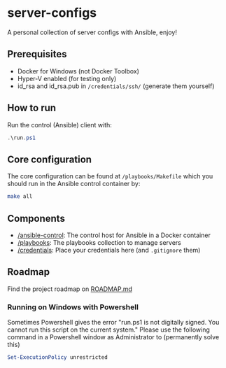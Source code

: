 # server-configs
A personal collection of server configs with Ansible, enjoy!


## Prerequisites
* Docker for Windows (not Docker Toolbox)
* Hyper-V enabled (for testing only)
* id_rsa and id_rsa.pub in ```/credentials/ssh/``` (generate them yourself)

## How to run
Run the control (Ansible) client with:
```powershell
.\run.ps1
```

## Core configuration
The core configuration can be found at ```/playbooks/Makefile``` which you should run in the Ansible control container by:
```bash
make all
```

## Components
* [/ansible-control](/ansible-control): The control host for Ansible in a Docker container
* [/playbooks](/playbooks): The playbooks collection to manage servers
* [/credentials](/credentials): Place your credentials here (and ```.gitignore``` them)

## Roadmap
Find the project roadmap on [ROADMAP.md](ROADMAP.md)

### Running on Windows with Powershell
Sometimes Powershell gives the error "run.ps1 is not digitally signed. You cannot run this script on the current system."
Please use the following command in a Powershell window as Administrator to (permanently solve this)
```powershell
Set-ExecutionPolicy unrestricted
```
